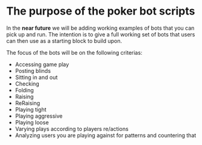 # The purpose of the poker bot scripts
In the **near future** we will be adding working examples of bots that you can pick up and run. The intention is to give a full working set of bots that users can then use as a starting block to build upon.

The focus of the bots will be on the following criterias:

- Accessing game play
- Posting blinds
- Sitting in and out
- Checking
- Folding
- Raising
- ReRaising
- Playing tight
- Playing aggressive
- Playing loose
- Varying plays according to players re/actions
- Analyzing users you are playing against for patterns and countering that

